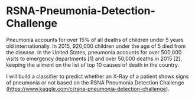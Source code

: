 # RSNA-Pneumonia-Detection-Challenge

Pneumonia accounts for over 15% of all deaths of children under 5 years old internationally. In 2015, 920,000 children under the age of 5 died from the disease. In the United States, pneumonia accounts for over 500,000 visits to emergency departments [1] and over 50,000 deaths in 2015 [2], keeping the ailment on the list of top 10 causes of death in the country.

I will build a classifier to predict whether an X-Ray of a patient shows signs of pneumonia or not based on the RSNA Pneumonia Detection Challenge (https://www.kaggle.com/c/rsna-pneumonia-detection-challenge).
